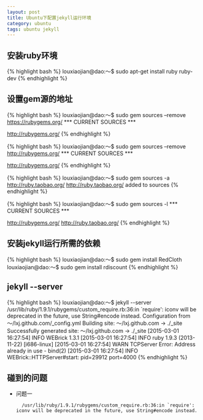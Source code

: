 ```yaml
---
layout: post
title: Ubuntu下配置jekyll运行环境
category: ubuntu
tags: ubuntu jekyll
---
```


## 安装ruby环境

{% highlight bash %}
louxiaojian@dao:～$ sudo apt-get install ruby ruby-dev
{% endhighlight %}

<!-- more -->

## 设置gem源的地址

{% highlight bash %}
louxiaojian@dao:～$ sudo gem sources –remove https://rubygems.org/
*** CURRENT SOURCES ***

http://rubygems.org/
{% endhighlight %}

{% highlight bash %}
louxiaojian@dao:～$ sudo gem sources –remove http://rubygems.org/
*** CURRENT SOURCES ***

http://rubygems.org/
{% endhighlight %}

{% highlight bash %}
louxiaojian@dao:～$ sudo gem sources -a http://ruby.taobao.org/
http://ruby.taobao.org/ added to sources
{% endhighlight %}

{% highlight bash %}
louxiaojian@dao:～$ sudo gem sources -l
*** CURRENT SOURCES ***

http://rubygems.org/
http://ruby.taobao.org/
{% endhighlight %}


## 安装jekyll运行所需的依赖

{% highlight bash %}
louxiaojian@dao:～$ sudo gem install RedCloth
louxiaojian@dao:～$ sudo gem install rdiscount
{% endhighlight %}


## jekyll --server

{% highlight bash %}
louxiaojian@dao:～$ jekyll --server
/usr/lib/ruby/1.9.1/rubygems/custom_require.rb:36:in `require': iconv will be deprecated in the future, use String#encode instead.
Configuration from ～/lxj.github.com/_config.yml
Building site: ～/lxj.github.com -> ./_site
Successfully generated site: ～/lxj.github.com -> ./_site
[2015-03-01 16:27:54] INFO  WEBrick 1.3.1
[2015-03-01 16:27:54] INFO  ruby 1.9.3 (2013-11-22) [i686-linux]
[2015-03-01 16:27:54] WARN  TCPServer Error: Address already in use - bind(2)
[2015-03-01 16:27:54] INFO  WEBrick::HTTPServer#start: pid=29912 port=4000
{% endhighlight %}

## 碰到的问题

- 问题一

        /usr/lib/ruby/1.9.1/rubygems/custom_require.rb:36:in `require': iconv will be deprecated in the future, use String#encode instead.


